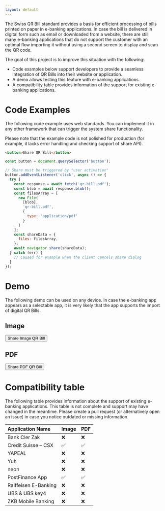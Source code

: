 ```yaml
---
layout: default
---
```


The Swiss QR Bill standard provides a basis for efficient processing of bills printed on paper in e-banking applications. In case the bill is delivered in digital form such as email or downloaded from a website, there are still many e-banking applications that do not support the customer with an optimal flow importing it without using a second screen to display and scan the QR code.

The goal of this project is to improve this situation with the following:
* Code examples below support developers to provide a seamless integration of QR Bills into their website or application.
* A demo allows testing this feature with e-banking applications.
* A compatibility table provides information of the support for existing e-banking applications.

# Code Examples
The following code example uses web standards. You can implement it in any other framework that can trigger the system share functionality.

Please note that the example code is not polished for production (for example, it lacks error handling and checking support of share API).

```html
<button>Share QR Bill</button>
```

```js
const button = document.querySelector('button');

// Share must be triggered by "user activation"
button.addEventListener('click', async () => {
  try {
    const response = await fetch('qr-bill.pdf');
    const blob = await response.blob();
    const filesArray = [
      new File(
        [blob],
        'qr-bill.pdf',
        {
          type: 'application/pdf'
        }
      )
    ];
    const shareData = {
      files: filesArray,
    };
    await navigator.share(shareData);
  } catch (err) {
    // Caused for example when the client cancels share dialog 
  }
});
```

# Demo
The following demo can be used on any device. In case the e-banking app appears as a selectable app, it is very likely that the app supports the import of digital QR Bills.

## Image

<button id="share-image-qr-bill">Share Image QR Bill</button>

## PDF

<button id="share-pdf-qr-bill">Share PDF QR Bill</button>

# Compatibility table
The following table provides information about the support of existing e-banking applications. This table is not complete and support may have changed in the meantime. Please create a pull request (or alternatively open an issue) in case you notice outdated or missing information.

| Application Name     | Image | PDF |
|:---------------------|:------|:----|
| Bank Cler Zak        | ❌     | ❌   |
| Credit Suisse – CSX  | ✅     | ✅   |
| YAPEAL               | ❌     | ❌   |
| Yuh                  | ❌     | ❌   |
| neon                 | ❌     | ❌   |
| PostFinance App      | ✅     | ✅   |
| Raiffeisen E-Banking | ❌     | ❌   |
| UBS & UBS key4       | ❌     | ❌   |
| ZKB Mobile Banking   | ❌     | ❌   |
